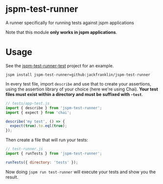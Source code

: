 # jspm-test-runner

A runner specifically for running tests against jspm applications

Note that this module __only works in jspm applications__.

# Usage

See the [jspm-test-runner-test](https://github.com/jackfranklin/jspm-test-runner-test/) project for an example.

```
jspm install jspm-test-runner=github:jackfranklin/jspm-test-runner
```

In every test file, import `describe` and use that to create your assertions, using the assertion library of your choice (here we're using Chai). __Your test files must exist within a directory and must be suffixed with `-test`__.

```js
// tests/app-test.js
import { describe } from 'jspm-test-runner';
import { expect } from 'chai';

describe('my test', () => {
  expect(true).to.eql(true);
});
```

Then create a file that will run your tests:

```js
// test-runner.js
import { runTests } from 'jspm-test-runner';

runTests({ directory: 'tests' });
```

Now doing `jspm run test-runner` will execute your tests and show you the result.

